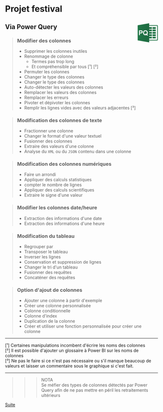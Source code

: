 # **Projet festival**

## **Via Power Query** <img align="right" src="../assets/powerQuery.png" alt="Power Query" title="Power Query" widht="auto" height="64px">

> ### **Modifier des colonnes**
>
> * Supprimer les colonnes inutiles
> * Renommage de colonne
>     * Termes pas trop long
>     * Et compréhensible par tous [¹] [²]
> * Permuter les colonnes
> * Changer le type des colonnes
> * Changer le type des colonnes
> * Auto-détecter les valeurs des colonnes
> * Remplacer les valeurs des colonnes
> * Remplacer les erreurs
> * Pivoter et dépivoter les colonnes
> * Remplir les lignes vides avec des valeurs adjacentes [³]

> ### **Modification des colonnes de texte**
>
> * Fractionner une colonne
> * Changer le format d'une valeur textuel
> * Fusionner des colonnes
> * Extraire des valeurs d'une colonne
> * Analyse du `XML` ou du `JSON` contenu dans une colonne

> ### **Modification des colonnes numériques**
>
> * Faire un arrondi
> * Appliquer des calculs statistiques
> * compter le nombre de lignes
> * Appliquer des calculs scientifiques
> * Extraire le signe d'une valeur

> ### **Modifier les colonnes date/heure**
>
> * Extraction des informations d'une date
> * Extraction des informations d'une heure

> ### **Modification du tableau**
>
> * Regrouper par
> * Transposer le tableau
> * Inverser les lignes
> * Conservation et suppression de lignes
> * Changer le tri d'un tableau
> * Fusionner des requêtes
> * Concaténer des requêtes

> ### **Option d'ajout de colonnes**
>
> * Ajouter une colonne à partir d'exemple
> * Créer une colonne personnalisée
> * Colonne conditionnelle
> * Colonne d'index
> * Duplication de la colonne
> * Créer et utiliser une fonction personnalisée pour créer une colonne

___
[¹] Certaines manipulations incombent d'écrire les noms des colonnes  
[²] Il est possible d'ajouter un glossaire à Power BI sur les noms de colonnes  
[³] Ne pas le faire si ce n'est pas nécessaire ou s'il manque beaucoup de valeurs et laisser un commentaire sous le graphique si c'est fait.
___
>>> NOTA  
Se méfier des types de colonnes détectés par Power Query afin de ne pas mettre en péril les retraitements ultérieurs

[Suite](../2bis)